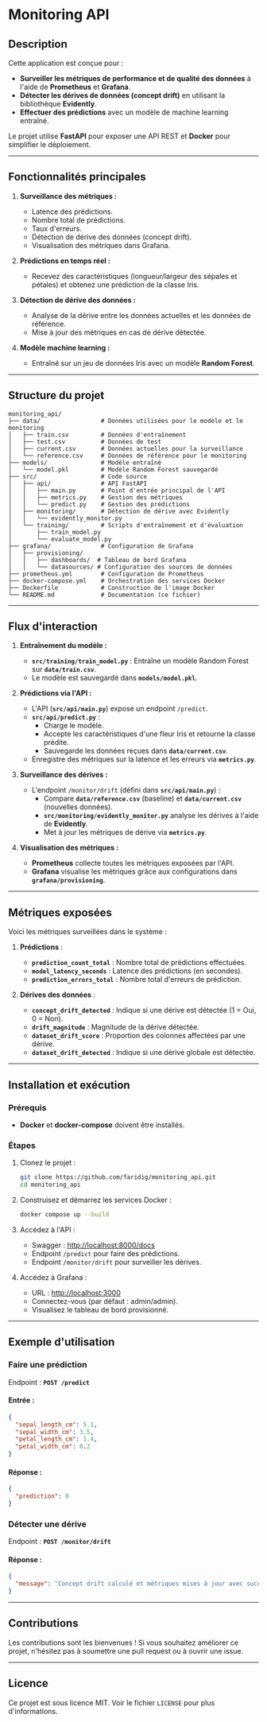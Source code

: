 # Monitoring API

## Description
Cette application est conçue pour :
- **Surveiller les métriques de performance et de qualité des données** à l'aide de **Prometheus** et **Grafana**.
- **Détecter les dérives de données (concept drift)** en utilisant la bibliothèque **Evidently**.
- **Effectuer des prédictions** avec un modèle de machine learning entraîné.

Le projet utilise **FastAPI** pour exposer une API REST et **Docker** pour simplifier le déploiement.

---

## Fonctionnalités principales
1. **Surveillance des métriques :**
   - Latence des prédictions.
   - Nombre total de prédictions.
   - Taux d'erreurs.
   - Détection de dérive des données (concept drift).
   - Visualisation des métriques dans Grafana.

2. **Prédictions en temps réel :**
   - Recevez des caractéristiques (longueur/largeur des sépales et pétales) et obtenez une prédiction de la classe Iris.

3. **Détection de dérive des données :**
   - Analyse de la dérive entre les données actuelles et les données de référence.
   - Mise à jour des métriques en cas de dérive détectée.

4. **Modèle machine learning :**
   - Entraîné sur un jeu de données Iris avec un modèle **Random Forest**.

---

## Structure du projet

```
monitoring_api/
├── data/                 # Données utilisées pour le modèle et le monitoring
│   ├── train.csv         # Données d'entraînement
│   ├── test.csv          # Données de test
│   ├── current.csv       # Données actuelles pour la surveillance
│   └── reference.csv     # Données de référence pour le monitoring
├── models/               # Modèle entraîné
│   └── model.pkl         # Modèle Random Forest sauvegardé
├── src/                  # Code source
│   ├── api/              # API FastAPI
│   │   ├── main.py       # Point d'entrée principal de l'API
│   │   ├── metrics.py    # Gestion des métriques
│   │   └── predict.py    # Gestion des prédictions
│   ├── monitoring/       # Détection de dérive avec Evidently
│   │   └── evidently_monitor.py
│   └── training/         # Scripts d'entraînement et d'évaluation
│       ├── train_model.py
│       └── evaluate_model.py
├── grafana/              # Configuration de Grafana
│   ├── provisioning/
│   │   ├── dashboards/  # Tableau de bord Grafana
│   │   └── datasources/ # Configuration des sources de données
├── prometheus.yml        # Configuration de Prometheus
├── docker-compose.yml    # Orchestration des services Docker
├── Dockerfile            # Construction de l'image Docker
└── README.md             # Documentation (ce fichier)
```

---

## Flux d'interaction

1. **Entraînement du modèle :**
   - **`src/training/train_model.py`** : Entraîne un modèle Random Forest sur **`data/train.csv`**.
   - Le modèle est sauvegardé dans **`models/model.pkl`**.

2. **Prédictions via l'API :**
   - L'API (**`src/api/main.py`**) expose un endpoint `/predict`.
   - **`src/api/predict.py`** :
     - Charge le modèle.
     - Accepte les caractéristiques d'une fleur Iris et retourne la classe prédite.
     - Sauvegarde les données reçues dans **`data/current.csv`**.
   - Enregistre des métriques sur la latence et les erreurs via **`metrics.py`**.

3. **Surveillance des dérives :**
   - L'endpoint `/monitor/drift` (défini dans **`src/api/main.py`**) :
     - Compare **`data/reference.csv`** (baseline) et **`data/current.csv`** (nouvelles données).
     - **`src/monitoring/evidently_monitor.py`** analyse les dérives à l'aide de **Evidently**.
     - Met à jour les métriques de dérive via **`metrics.py`**.

4. **Visualisation des métriques :**
   - **Prometheus** collecte toutes les métriques exposées par l'API.
   - **Grafana** visualise les métriques grâce aux configurations dans **`grafana/provisioning`**.

---

## Métriques exposées
Voici les métriques surveillées dans le système :

1. **Prédictions** :
   - **`prediction_count_total`** : Nombre total de prédictions effectuées.
   - **`model_latency_seconds`** : Latence des prédictions (en secondes).
   - **`prediction_errors_total`** : Nombre total d'erreurs de prédiction.

2. **Dérives des données** :
   - **`concept_drift_detected`** : Indique si une dérive est détectée (1 = Oui, 0 = Non).
   - **`drift_magnitude`** : Magnitude de la dérive détectée.
   - **`dataset_drift_score`** : Proportion des colonnes affectées par une dérive.
   - **`dataset_drift_detected`** : Indique si une dérive globale est détectée.

---

## Installation et exécution

### Prérequis
- **Docker** et **docker-compose** doivent être installés.

### Étapes
1. Clonez le projet :
   ```bash
   git clone https://github.com/faridig/monitoring_api.git
   cd monitoring_api
   ```

2. Construisez et démarrez les services Docker :
   ```bash
   docker compose up --build
   ```

3. Accédez à l'API :
   - Swagger : [http://localhost:8000/docs](http://localhost:8000/docs)
   - Endpoint `/predict` pour faire des prédictions.
   - Endpoint `/monitor/drift` pour surveiller les dérives.

4. Accédez à Grafana :
   - URL : [http://localhost:3000](http://localhost:3000)
   - Connectez-vous (par défaut : admin/admin).
   - Visualisez le tableau de bord provisionné.

---

## Exemple d'utilisation

### Faire une prédiction
Endpoint : **`POST /predict`**

#### Entrée :
```json
{
  "sepal_length_cm": 5.1,
  "sepal_width_cm": 3.5,
  "petal_length_cm": 1.4,
  "petal_width_cm": 0.2
}
```

#### Réponse :
```json
{
  "prediction": 0
}
```

### Détecter une dérive
Endpoint : **`POST /monitor/drift`**

#### Réponse :
```json
{
  "message": "Concept drift calculé et métriques mises à jour avec succès."
}
```

---

## Contributions
Les contributions sont les bienvenues ! Si vous souhaitez améliorer ce projet, n'hésitez pas à soumettre une pull request ou à ouvrir une issue.

---

## Licence
Ce projet est sous licence MIT. Voir le fichier `LICENSE` pour plus d'informations.

